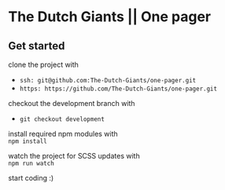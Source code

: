 # The Dutch Giants || One pager
## Get started
clone the project with  
- ```ssh: git@github.com:The-Dutch-Giants/one-pager.git```  
- ```https: https://github.com/The-Dutch-Giants/one-pager.git```  

checkout the development branch with
- ```git checkout development```

install required npm modules with  
```npm install```

watch the project for SCSS updates with  
```npm run watch```

start coding :)